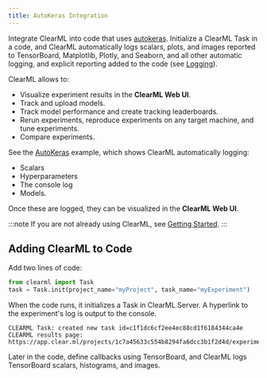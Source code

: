 ```yaml
---
title: AutoKeras Integration
---
```

Integrate ClearML into code that uses [autokeras](https://github.com/keras-team/autokeras). Initialize a ClearML 
Task in a code, and ClearML automatically logs scalars, plots, and images reported to TensorBoard, Matplotlib, Plotly, 
and Seaborn, and all other automatic logging, and explicit reporting added to the code (see [Logging](../../../fundamentals/logger.md)).

ClearML allows to:

* Visualize experiment results in the **ClearML Web UI**.
* Track and upload models.
* Track model performance and create tracking leaderboards.
* Rerun experiments, reproduce experiments on any target machine, and tune experiments.
* Compare experiments.

See the [AutoKeras](autokeras_imdb_example.md) example, which shows ClearML automatically logging: 
* Scalars
* Hyperparameters
* The console log 
* Models. 

Once these are logged, they can be visualized in the **ClearML Web UI**.
 
:::note
If you are not already using ClearML, see [Getting Started](/getting_started/ds/best_practices.md).
:::

## Adding ClearML to Code

Add two lines of code:
```python
from clearml import Task
task = Task.init(project_name="myProject", task_name="myExperiment")
```

When the code runs, it initializes a Task in ClearML Server. A hyperlink to the experiment's log is output to the console.

    CLEARML Task: created new task id=c1f1dc6cf2ee4ec88cd1f6184344ca4e
    CLEARML results page: https://app.clear.ml/projects/1c7a45633c554b8294fa6dcc3b1f2d4d/experiments/c1f1dc6cf2ee4ec88cd1f6184344ca4e/output/log

Later in the code, define callbacks using TensorBoard, and ClearML logs TensorBoard scalars, histograms, and images.